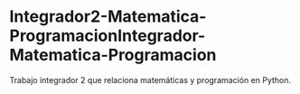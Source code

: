 # Integrador2-Matematica-ProgramacionIntegrador-Matematica-Programacion
Trabajo integrador 2 que relaciona matemáticas y programación en Python.
